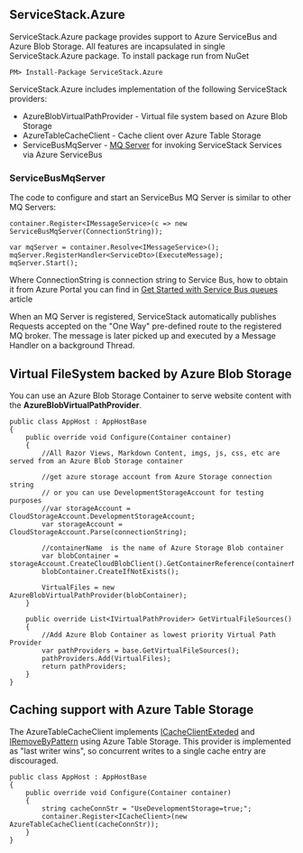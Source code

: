 ## ServiceStack.Azure

ServiceStack.Azure package provides support to Azure ServiceBus and Azure Blob Storage. All features are incapsulated in single ServiceStack.Azure package. To install package run from NuGet


    PM> Install-Package ServiceStack.Azure

ServiceStack.Azure includes implementation of the following ServiceStack providers:

- AzureBlobVirtualPathProvider - Virtual file system based on Azure Blob Storage
- AzureTableCacheClient - Cache client over Azure Table Storage
- ServiceBusMqServer - [MQ Server](http://docs.servicestack.net/messaging) for invoking ServiceStack Services via Azure ServiceBus


### ServiceBusMqServer

The code to configure and start an ServiceBus MQ Server is similar to other MQ Servers:

    container.Register<IMessageService>(c => new ServiceBusMqServer(ConnectionString));

    var mqServer = container.Resolve<IMessageService>();
    mqServer.RegisterHandler<ServiceDto>(ExecuteMessage);
    mqServer.Start();

Where ConnectionString is connection string to Service Bus, how to obtain it from Azure Portal you can find in [Get Started with Service Bus queues](https://docs.microsoft.com/en-us/azure/service-bus-messaging/service-bus-dotnet-get-started-with-queues) article

When an MQ Server is registered, ServiceStack automatically publishes Requests accepted on the "One Way" pre-defined route to the registered MQ broker. The message is later picked up and executed by a Message Handler on a background Thread.



## Virtual FileSystem backed by Azure Blob Storage

You can use an Azure Blob Storage Container to serve website content with the **AzureBlobVirtualPathProvider**.

    public class AppHost : AppHostBase
    {
        public override void Configure(Container container)
        {
            //All Razor Views, Markdown Content, imgs, js, css, etc are served from an Azure Blob Storage container

            //get azure storage account from Azure Storage connection string
            // or you can use DevelopmentStorageAccount for testing purposes    
            //var storageAccount = CloudStorageAccount.DevelopmentStorageAccount;
            var storageAccount = CloudStorageAccount.Parse(connectionString);

            //containerName  is the name of Azure Storage Blob container
            var blobContainer = storageAccount.CreateCloudBlobClient().GetContainerReference(containerName);
            blobContainer.CreateIfNotExists();

            VirtualFiles = new AzureBlobVirtualPathProvider(blobContainer);
        }

        public override List<IVirtualPathProvider> GetVirtualFileSources()
        {
            //Add Azure Blob Container as lowest priority Virtual Path Provider 
            var pathProviders = base.GetVirtualFileSources();
            pathProviders.Add(VirtualFiles);
            return pathProviders;
        }
    }


## Caching support with Azure Table Storage

The AzureTableCacheClient implements [ICacheClientExteded](https://github.com/ServiceStack/ServiceStack/blob/master/src/ServiceStack.Interfaces/Caching/ICacheClientExtended.cs) and  
[IRemoveByPattern](https://github.com/ServiceStack/ServiceStack/blob/master/src/ServiceStack.Interfaces/Caching/IRemoveByPattern.cs) using Azure Table Storage.  This provider is implemented as "last writer wins", so concurrent writes to a single cache entry are discouraged.

    public class AppHost : AppHostBase
    {
        public override void Configure(Container container)
        {
            string cacheConnStr = "UseDevelopmentStorage=true;";
            container.Register<ICacheClient>(new AzureTableCacheClient(cacheConnStr));
        }
    }

